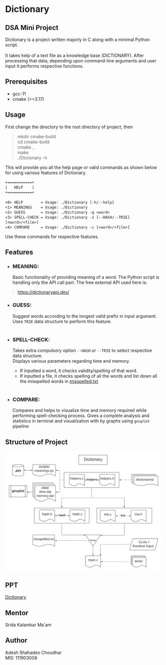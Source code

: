 # Dictionary

## DSA Mini Project

Dictionary is a project written majorly in C along with a minimal Python script.<br/><br/>
It takes help of a text file as a knowledge base (DICTIONARY). After processing that data, depending upon command-line
arguments and user input it performs respective functions.

## Prerequisites

- gcc-11
- cmake (>=3.17)

## Usage

First change the directory to the root directory of project, then

> mkdir cmake-build <br/>
> cd cmake-build <br/>
> cmake .. <br/>
> make <br/>
> ./Dictionary -h

This will provide you all the help page or valid commands as shown below for using various features of Dictionary.

```
+===========+
|   HELP    |
+===========+

<0> HELP        = Usage: ./Dictionary [-h/--help]
<1> MEANINGS    = Usage: ./Dictionary
<2> GUESS       = Usage: ./Dictionary -g <word>
<3> SPELL-CHECK = Usage: ./Dictionary -s [--HASH/--TRIE] [<word>/<file>]
<4> COMPARE     = Usage: ./Dictionary -c [<word>/<file>]
```

Use these commands for respective features.

## Features

- ### MEANING:<br/>
  Basic functionality of providing meaning of a word. The Python script is handling only the API call part. The free
  external API used here is:<br/>

> https://dictionaryapi.dev/

- ### GUESS:<br/>

  Suggest words according to the longest valid prefix in input argument.<br/>
  Uses `TRIE` data structure to perform this feature.<br/><br/>

- ### SPELL-CHECK:<br>

  Takes extra compulsory option `--HASH` or `--TRIE` to select respective data structure.<br/>
  Displays various parameters regarding time and memory.<br/>

    - If inputted a word, it checks validity/spelling of that word.<br/>
    - If inputted a file, it checks spelling of all the words and list down all the misspelled words
      in [misspelled.txt](misspelled.txt)<br/><br/>

- ### COMPARE:<br/>
  Compares and helps to visualize time and memory required while performing spell-checking process. Gives a complete
  analysis and statistics in terminal and visualization with by graphs using `gnuplot` pipeline

## Structure of Project

![structure](media/structure.png)

## PPT

[Dictionary](media/Dictionary.pptx)

## Mentor

Srida Kalamkar Ma'am

## Author

Adesh Shahadeo Choudhar<br/>
MIS: 111903008
